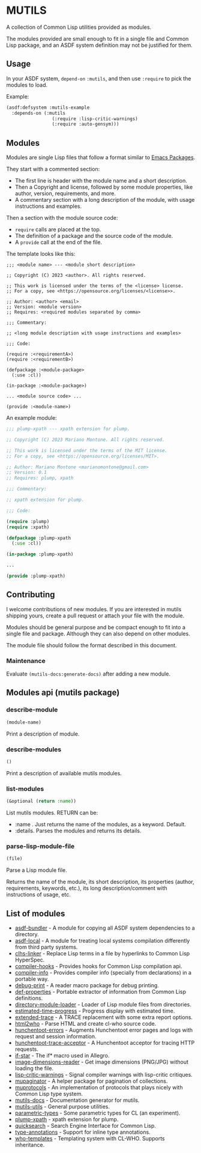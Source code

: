 # MUTILS

A collection of Common Lisp utilities provided as modules.

The modules provided are small enough to fit in a single file and Common Lisp package, and an ASDF system definition may not be justified for them.

## Usage

In your ASDF system, `depend-on` `:mutils`, and then use `:require` to pick the modules to load.

Example:

```lisp
(asdf:defsystem :mutils-example
  :depends-on (:mutils 
                 (:require :lisp-critic-warnings)
                 (:require :auto-gensym)))
```

## Modules

Modules are single Lisp files that follow a format similar to [Emacs Packages](https://www.gnu.org/software/emacs/manual/html_node/elisp/Simple-Packages.html).

They start with a commented section:

* The first line is header with the module name and a short description.
* Then a Copyright and license, followed by some module properties, like author, version, requirements, and more.
* A commentary section with a long description of the module, with usage instructions and examples.

Then a section with the module source code:

* `require` calls are placed at the top.
* The definition of a package and the source code of the module.
* A `provide` call at the end of the file.

The template looks like this:

```
;;; <module name> --- <module short description>

;; Copyright (C) 2023 <author>. All rights reserved.

;; This work is licensed under the terms of the <license> license.  
;; For a copy, see <https://opensource.org/licenses/<license>>.

;; Author: <author> <email>
;; Version: <module version>
;; Requires: <required modules separated by comma>

;;; Commentary:

;; <long module description with usage instructions and examples>

;;; Code:

(require :<requirementA>)
(require :<requirementB>)

(defpackage :<module-package>
  (:use :cl))

(in-package :<module-package>)

... <module source code> ...

(provide :<module-name>)
```

An example module:

```lisp
;;; plump-xpath --- xpath extension for plump.

;; Copyright (C) 2023 Mariano Montone. All rights reserved.

;; This work is licensed under the terms of the MIT license.  
;; For a copy, see <https://opensource.org/licenses/MIT>.

;; Author: Mariano Montone <marianomontone@gmail.com>
;; Version: 0.1
;; Requires: plump, xpath

;;; Commentary:

;; xpath extension for plump.

;;; Code:

(require :plump)
(require :xpath)

(defpackage :plump-xpath
  (:use :cl))

(in-package :plump-xpath)

...

(provide :plump-xpath)
```

## Contributing

I welcome contributions of new modules. If you are interested in mutils shipping yours, create a pull request or attach your file with the module.

Modules should be general purpose and be compact enough to fit into a single file and package. Although they can also depend on other modules.

The module file should follow the format described in this document.

### Maintenance

Evaluate `(mutils-docs:generate-docs)` after adding a new module.

## Modules api (mutils package)

### describe-module

```lisp
(module-name)
```

Print a description of module.

### describe-modules

```lisp
()
```

Print a description of available mutils modules.

### list-modules

```lisp
(&optional (return :name))
```

List mutils modules.
RETURN can be:
- :name . Just returns the name of the modules, as a keyword. Default.
- :details. Parses the modules and returns its details.

### parse-lisp-module-file

```lisp
(file)
```

Parse a Lisp module file.

Returns the name of the module, its short description,
its properties (author, requirements, keywords, etc.),
its long description/comment with instructions of usage, etc.


## List of modules

* [asdf-bundler](docs/asdf-bundler.md) - A module for copying all ASDF system dependencies to a directory.
* [asdf-local](docs/asdf-local.md) - A module for treating local systems compilation differently from third party systems.
* [clhs-linker](docs/clhs-linker.md) - Replace Lisp terms in a file by hyperlinks to Common Lisp HyperSpec.
* [compiler-hooks](docs/compiler-hooks.md) - Provides hooks for Common Lisp compilation api.
* [compiler-info](docs/compiler-info.md) - Provides compiler info (specially from declarations) in a portable way.
* [debug-print](docs/debug-print.md) - A reader macro package for debug printing.
* [def-properties](docs/def-properties.md) - Portable extractor of information from Common Lisp definitions.
* [directory-module-loader](docs/directory-module-loader.md) - Loader of Lisp module files from directories.
* [estimated-time-progress](docs/estimated-time-progress.md) - Progress display with estimated time.
* [extended-trace](docs/extended-trace.md) - A TRACE replacement with some extra report options.
* [html2who](docs/html2who.md) - Parse HTML and create cl-who source code.
* [hunchentoot-errors](docs/hunchentoot-errors.md) - Augments Hunchentoot error pages and logs with request and session information.
* [hunchentoot-trace-acceptor](docs/hunchentoot-trace-acceptor.md) - A Hunchentoot acceptor for tracing HTTP requests.
* [if-star](docs/if-star.md) - The if* macro used in Allegro.
* [image-dimensions-reader](docs/image-dimensions-reader.md) - Get image dimensions (PNG/JPG) without loading the file.
* [lisp-critic-warnings](docs/lisp-critic-warnings.md) - Signal compiler warnings with lisp-critic critiques.
* [mupaginator](docs/mupaginator.md) - A helper package for pagination of collections.
* [muprotocols](docs/muprotocols.md) - An implementation of protocols that plays nicely with Common Lisp type system.
* [mutils-docs](docs/mutils-docs.md) - Documentation generator for mutils.
* [mutils-utils](docs/mutils-utils.md) - General purpose utilities.
* [parametric-types](docs/parametric-types.md) - Some parametric types for CL (an experiment).
* [plump-xpath](docs/plump-xpath.md) - xpath extension for plump.
* [quicksearch](docs/quicksearch.md) - Search Engine Interface for Common Lisp.
* [type-annotations](docs/type-annotations.md) - Support for inline type annotations.
* [who-templates](docs/who-templates.md) - Templating system with CL-WHO. Supports inheritance.
